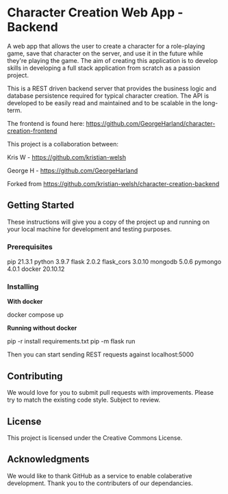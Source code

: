 # Character Creation Web App - Backend

A web app that allows the user to create a character for a role-playing game, save that character on the server, and use it in the future while they're playing the game.
The aim of creating this application is to develop skills in developing a full stack application from scratch as a passion project.

This is a REST driven backend server that provides the business logic and database persistence required for typical character creation.
The API is developed to be easily read and maintained and to be scalable in the long-term.

The frontend is found here: https://github.com/GeorgeHarland/character-creation-frontend

This project is a collaboration between:

Kris W - https://github.com/kristian-welsh

George H - https://github.com/GeorgeHarland

Forked from https://github.com/kristian-welsh/character-creation-backend

## Getting Started

These instructions will give you a copy of the project up and running on your local machine for development and testing purposes.

### Prerequisites

pip 21.3.1
python 3.9.7
flask 2.0.2
flask_cors 3.0.10
mongodb 5.0.6
pymongo 4.0.1
docker 20.10.12

### Installing

**With docker**

docker compose up

**Running without docker**

pip -r install requirements.txt
pip -m flask run

Then you can start sending REST requests against localhost:5000

## Contributing

We would love for you to submit pull requests with improvements.
Please try to match the existing code style.
Subject to review.

## License

This project is licensed under the Creative Commons License.

## Acknowledgments

We would like to thank GitHub as a service to enable colaberative development.
Thank you to the contributers of our dependancies.
